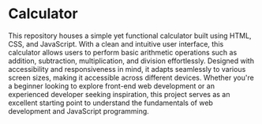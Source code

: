# Calculator
This repository houses a simple yet functional calculator built using HTML, CSS, and JavaScript. With a clean and intuitive user interface, this calculator allows users to perform basic arithmetic operations such as addition, subtraction, multiplication, and division effortlessly.
Designed with accessibility and responsiveness in mind, it adapts seamlessly to various screen sizes, making it accessible across different devices. Whether you're a beginner looking to explore front-end web development or an experienced developer seeking inspiration, this project serves as an excellent starting point to understand the fundamentals of web development and JavaScript programming.

